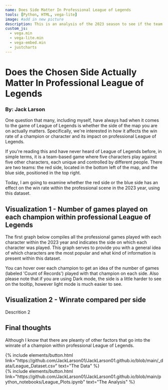 ```yaml
---
name: Does Side Matter In Professional League of Legends
tools: [Python, HTML, vega-lite]
image: #add in new picture
description: This is an analysis of the 2023 season to see if the team that you are on does indeed matter or not
custom_js:
  - vega.min
  - vega-lite.min
  - vega-embed.min
  - justcharts
---
```


# Does the Chosen Side Actually Matter In Professional League of Legends
### By: Jack Larson

One question that many, including myself, have always had when it comes to the game of League of Legends is whether the side of the map you are on actually matters. Specifically, we're interested in how it affects the win rate of a champion or character and its impact on professional League of Legends.

If you're reading this and have never heard of League of Legends before, in simple terms, it is a team-based game where five characters play against five other characters, each unique and controlled by different people. There are two teams: the red side, located in the bottom left of the map, and the blue side, positioned in the top right.

Today, I am going to examine whether the red side or the blue side has an effect on the win rate within the professional scene in the 2023 year, using this dataset.

## Visualization 1 - Number of games played on each champion within professional League of Legends

The first graph below compiles all the professional games played with each character within the 2023 year and indicates the side on which each character was played. This graph serves to provide you with a general idea of which characters are the most popular and what kind of information is present within this dataset.

You can hover over each champion to get an idea of the number of games (labeled 'Count of Records') played with that champion on each side. Also please note that if you are using Dark mode, the side is a little harder to see on the tooltip, however light mode is much easier to see.

<vegachart schema-url="{{ site.baseurl }}/assets/json/League_appearance_bar.json" style="width: 100%"></vegachart>

## Visualization 2 - Winrate compared per side

Descrition 2

<vegachart schema-url="{{ site.baseurl }}/assets/json/League_Comb_Graph.json" style="width: 100%"></vegachart>

## Final thoughts

Although I know that there are pleanty of other factors that go into the winrate of a champion within professional League of Legends.

<!-- these are written in a combo of html and liquid --> 

<div class="left">
{% include elements/button.html link="https://github.com/JackLarson01/JackLarson01.github.io/blob/main/_data/League_Dataset.csv" text="The Data" %}
</div>

<div class="right">
{% include elements/button.html link="https://github.com/JackLarson01/JackLarson01.github.io/blob/main/python_notebooks/League_Plots.ipynb" text="The Analysis" %}
</div>


